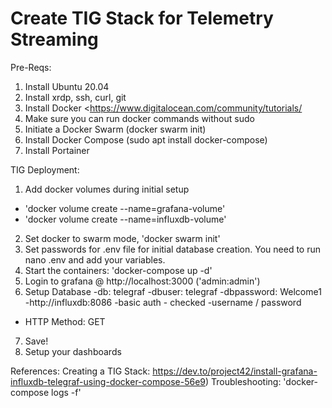 # Create TIG Stack for Telemetry Streaming

Pre-Reqs:
1. Install Ubuntu 20.04
2. Install xrdp, ssh, curl, git
3. Install Docker <https://www.digitalocean.com/community/tutorials/
4. Make sure you can run docker commands without sudo
5. Initiate a Docker Swarm (docker swarm init) 
6. Install Docker Compose (sudo apt install docker-compose)
7. Install Portainer



TIG Deployment:
1. Add docker volumes during initial setup
- 'docker volume create --name=grafana-volume'
- 'docker volume create --name=influxdb-volume'
2. Set docker to swarm mode, 'docker swarm init'
3. Set passwords for .env file for initial database creation. You need to run nano .env and add your variables.
4. Start the containers: 'docker-compose up -d'
5. Login to grafana @ http://localhost:3000 ('admin:admin')
6. Setup Database
 -db: telegraf
 -dbuser: telegraf
 -dbpassword: Welcome1
 -http://influxdb:8086
 -basic auth - checked
 -username / password 
 - HTTP Method: GET
7. Save!
8. Setup your dashboards

References: Creating a TIG Stack: https://dev.to/project42/install-grafana-influxdb-telegraf-using-docker-compose-56e9)
Troubleshooting: 'docker-compose logs -f'

